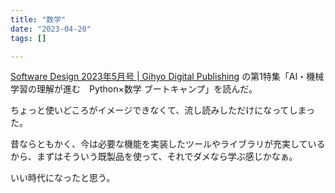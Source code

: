 ```yaml
---
title: "数学"
date: "2023-04-20"
tags: []

---
```


[Software Design 2023年5月号 | Gihyo Digital Publishing](https://gihyo.jp/dp/ebook/2023/978-4-297-13450-1)
の第1特集「AI・機械学習の理解が進む　Python×数学 ブートキャンプ」を読んだ。

ちょっと使いどころがイメージできなくて、流し読みしただけになってしまった。

昔ならともかく、今は必要な機能を実装したツールやライブラリが充実しているから、まずはそういう既製品を使って、それでダメなら学ぶ感じかなぁ。

いい時代になったと思う。
